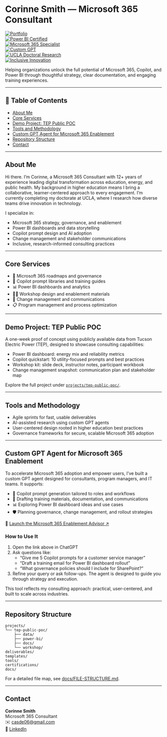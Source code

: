 # Corinne Smith — Microsoft 365 Consultant

[![Portfolio](https://img.shields.io/badge/Portfolio-Consulting_Projects-003B5C)](https://github.com/csmith3051/m365-consulting-portfolio)  
[![Power BI Certified](https://img.shields.io/badge/Power_BI-DataCamp_Certified-003B5C)](https://www.datacamp.com)  
[![Microsoft 365 Specialist](https://img.shields.io/badge/Microsoft_365-Specialist-003B5C)](https://learn.microsoft.com)  
[![Custom GPT](https://img.shields.io/badge/Custom_GPT-M365_Enablement_Agent-003B5C)](https://chatgpt.com/g/g-689d345b71d0819184d2fa9c40af85d5-microsoft-365-strategy-advisor)  
[![UCLA Doctoral Research](https://img.shields.io/badge/UCLA-Ed.D._Candidate-003B5C)](https://www.ucla.edu)  
[![Inclusive Innovation](https://img.shields.io/badge/Approach-Inclusive_and_Research_Driven-003B5C)](#)

Helping organizations unlock the full potential of Microsoft 365, Copilot, and Power BI through thoughtful strategy, clear documentation, and engaging training experiences.

---

## 📖 Table of Contents

- [About Me](#about-me)  
- [Core Services](#core-services)  
- [Demo Project: TEP Public POC](#demo-project-tep-public-poc)  
- [Tools and Methodology](#tools-and-methodology)  
- [Custom GPT Agent for Microsoft 365 Enablement](#m365-agent)  
- [Repository Structure](#repository-structure)  
- [Contact](#contact)  

---

## About Me

Hi there. I’m Corinne, a Microsoft 365 Consultant with 12+ years of experience leading digital transformation across education, energy, and public health. My background in higher education means I bring a collaborative, learner-centered approach to every engagement. I’m currently completing my doctorate at UCLA, where I research how diverse teams drive innovation in technology.

I specialize in:
- Microsoft 365 strategy, governance, and enablement  
- Power BI dashboards and data storytelling  
- Copilot prompt design and AI adoption  
- Change management and stakeholder communications  
- Inclusive, research-informed consulting practices  

---

## Core Services

- 🧭 Microsoft 365 roadmaps and governance  
- 🤖 Copilot prompt libraries and training guides  
- 📊 Power BI dashboards and analytics  
- 🧑‍🏫 Workshop design and enablement materials  
- 🔄 Change management and communications  
- 📋 Program management and process optimization  

---

## Demo Project: TEP Public POC

A one-week proof of concept using publicly available data from Tucson Electric Power (TEP), designed to showcase consulting capabilities:

- Power BI dashboard: energy mix and reliability metrics  
- Copilot quickstart: 10 utility-focused prompts and best practices  
- Workshop kit: slide deck, instructor notes, participant workbook  
- Change management snapshot: communication plan and stakeholder map  

Explore the full project under [`projects/tep-public-poc/`](projects/tep-public-poc).

---

## Tools and Methodology

- Agile sprints for fast, usable deliverables  
- AI-assisted research using custom GPT agents  
- User-centered design rooted in higher education best practices  
- Governance frameworks for secure, scalable Microsoft 365 adoption  

---

<a id="m365-agent"></a>

## Custom GPT Agent for Microsoft 365 Enablement

To accelerate Microsoft 365 adoption and empower users, I’ve built a custom GPT agent designed for consultants, program managers, and IT teams. It supports:

- 🧩 Copilot prompt generation tailored to roles and workflows  
- 📄 Drafting training materials, documentation, and communications  
- 📊 Exploring Power BI dashboard ideas and use cases  
- 🛡️ Planning governance, change management, and rollout strategies  

🔗 [Launch the Microsoft 365 Enablement Advisor ↗](https://chatgpt.com/g/g-689d345b71d0819184d2fa9c40af85d5-microsoft-365-strategy-advisor)

### How to Use It

1. Open the link above in ChatGPT  
2. Ask questions like:  
   - “Give me 5 Copilot prompts for a customer service manager”  
   - “Draft a training email for Power BI dashboard rollout”  
   - “What governance policies should I include for SharePoint?”  
3. Refine your query or ask follow-ups. The agent is designed to guide you through strategy and execution.

This tool reflects my consulting approach: practical, user-centered, and built to scale across industries.

---

## Repository Structure

```
projects/
└── tep-public-poc/
    ├── data/
    ├── power-bi/
    ├── docs/
    └── workshop/
deliverables/
templates/
tools/
certifications/
docs/
```

For a detailed file map, see [docs/FILE-STRUCTURE.md](docs/FILE-STRUCTURE.md).

---

## Contact

**Corinne Smith**  
Microsoft 365 Consultant  
✉️ casde06@gmail.com  
🔗 [LinkedIn](https://linkedin.com/in/csmithca)
